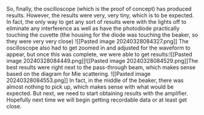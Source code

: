 So, finally, the oscilloscope (which is the proof of concept) has produced results. However, the results were very, very tiny, which is to be expected. In fact, the only way to get any sort of results were with the lights off to eliminate any interference as well as have the photodiode practically touching the cuvette (the housing for the diode was touching the beaker, so they were very very close)
![[Pasted image 20240328084327.png]]
The oscilloscope also had to get zoomed in and adjusted for the waveform to appear, but once this was complete, we were able to get results:![[Pasted image 20240328084449.png]]![[Pasted image 20240328084529.png]]The best results were right next to the pass-through beam, which makes sense based on the diagram for Mie scattering.
![[Pasted image 20240328084553.png]]
In fact, in the middle of the beaker, there was almost nothing to pick up, which makes sense with what would be expected. But next, we need to start obtaining results with the amplifier. Hopefully next time we will begin getting recordable data or at least get close.